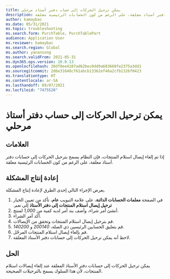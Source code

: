 ```yaml
---
title: يمكن ترحيل الحركات إلى حساب دفتر أستاذ مرحلي
description: إذا تم إلغاء إيصال استلام المنتجات، فإن النظام يسمح بترحيل الحركات إلى حسابات دفتر أستاذ معلقة، على الرغم من كون الحسابات الرئيسية معلقة
author: kamaybac
ms.date: 05/31/2021
ms.topic: troubleshooting
ms.search.form: PurchTable, PurchTablePart
audience: Application User
ms.reviewer: kamaybac
ms.search.region: Global
ms.author: yanansong
ms.search.validFrom: 2021-05-31
ms.dyn365.ops.version: 10.0.13
ms.openlocfilehash: 20df0ee4107ad62bec0dd9a683660fe2375a3dd1
ms.sourcegitcommit: 2d6e31648cf61abcb13362ef46a2cfb1326f0423
ms.translationtype: HT
ms.contentlocale: ar-SA
ms.lasthandoff: 09/07/2021
ms.locfileid: "7475520"
---
```

# <a name="transactions-can-be-posted-to-a-suspended-ledger-account"></a>يمكن ترحيل الحركات إلى حساب دفتر أستاذ مرحلي

## <a name="symptoms"></a>العلامات

إذا تم إلغاء إيصال استلام المنتجات، فإن النظام يسمح بترحيل الحركات إلى حسابات دفتر أستاذ معلقة، على الرغم من كون الحسابات الرئيسية معلقة.

## <a name="reproduce-the-issue"></a>إعادة إنتاج المشكلة

يعرض الإجراء التالي إحدى الطرق لإعادة إنتاج المشكلة.

1. في الصفحة **معلمات الحسابات الدائنة**‬‏‫، على علامة التبويب **عام**، تأكد من تعيين الخيار **ترحيل إيصال استلام المنتجات إلى دفتر الأستاذ** إلى *نعم*.
1. أنشئ أمر شراء، وأضف بند أمر لديه كمية من *1,000* لمنتج.
1. أكد أمر الشراء.
1. قم بترحيل إيصال استلام المنتجات وتحقق من الإيصالات.
1. قم بتعليق الحسابين الرئيسين ذي الصلة، *200140* و *140200*.
1. قم بإلغاء إيصال استلام المنتجات المرحّل.
1. لاحظ أنه يمكن ترحيل الحركات إلى حسابات دفتر الأستاذ المعلقة.

## <a name="resolution"></a>الحل

يمكن ترحيل الحركات إلى حسابات دفتر الأستاذ المعلقة عند إلغاء إيصالات استلام المنتجات، لأن هذا السلوك يسمح بالترحيلات الصحيحة.
